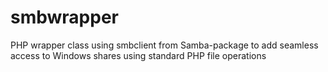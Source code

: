 smbwrapper
==========

PHP wrapper class using smbclient from Samba-package to add seamless access to Windows shares using standard PHP file operations